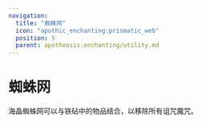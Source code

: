```yaml
---
navigation:
  title: "蜘蛛网"
  icon: "apothic_enchanting:prismatic_web"
  position: 5
  parent: apotheosis:enchanting/utility.md
---
```


# 蜘蛛网

海晶蜘蛛网可以与铁砧中的物品结合，以移除所有诅咒魔咒。



<Recipe id="apotheosis:prismatic_web" />

